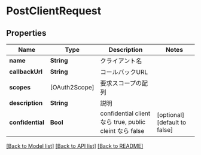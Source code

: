 # PostClientRequest

## Properties
Name | Type | Description | Notes
------------ | ------------- | ------------- | -------------
**name** | **String** | クライアント名 | 
**callbackUrl** | **String** | コールバックURL | 
**scopes** | [OAuth2Scope] | 要求スコープの配列 | 
**description** | **String** | 説明 | 
**confidential** | **Bool** | confidential client なら true, public cleint なら false | [optional] [default to false]

[[Back to Model list]](../README.md#documentation-for-models) [[Back to API list]](../README.md#documentation-for-api-endpoints) [[Back to README]](../README.md)


